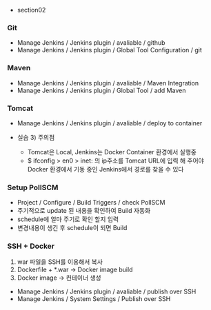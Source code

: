 -   section02

### Git

-   Manage Jenkins / Jenkins plugin / avaliable / github
-   Manage Jenkins / Jenkins plugin / Global Tool Configuration / git

### Maven

-   Manage Jenkins / Jenkins plugin / avaliable / Maven Integration
-   Manage Jenkins / Jenkins plugin / Global Tool / add Maven

### Tomcat

-   Manage Jenkins / Jenkins plugin / avaliable / deploy to container

-   실습 3) 주의점
    -   Tomcat은 Local, Jenkins는 Docker Container 환경에서 실행중
    -   $ ifconfig > en0 > inet: 의 ip주소를 Tomcat URL에 입력 해 주어야 Docker 환경에서 기동 중인 Jenkins에서 경로를 찾을 수 있다

### Setup PollSCM

-   Project / Configure / Build Triggers / check PollSCM
-   주기적으로 update 된 내용을 확인하여 Build 자동화
-   schedule에 얼마 주기로 확인 할지 입력
-   변경내용이 생긴 후 schedule이 되면 Build

### SSH + Docker

1. war 파일을 SSH를 이용해서 복사
2. Dockerfile + \*.war -> Docker image build
3. Docker image -> 컨테이너 생성

-   Manage Jenkins / Jenkins plugin / avaliable / publish over SSH
-   Manage Jenkins / System Settings / Publish over SSH
